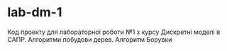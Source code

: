 # lab-dm-1
Код проекту для лабораторної роботи №1 з курсу Дискретні моделі в САПР. Алгоритми побудови дерев. Алгоритм Борувки
